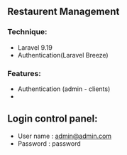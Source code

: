 ##  Restaurent Management

### Technique:
- Laravel 9.19
- Authentication(Laravel Breeze)



### Features:

- Authentication  (admin - clients)
- 



## Login control panel:
- User name : admin@admin.com
- Password  : password

